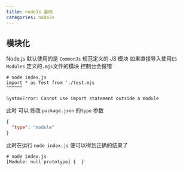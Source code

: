 ```yaml
---
title: nodeJs 基础
categories: nodeJs
---
```


## 模块化

Node.js 默认使用的是 `CommonJs` 规范定义的 JS 模块 如果直接导入使用`ES Modules` 定义的`.mjs`文件的模块 控制台会报错

```shell
# node index.js
import * as Test from './test.mjs
^^^^^^

SyntaxError: Cannot use import statement outside a module
```

此时 可以 修改 `package.json` 的`type` 参数

```json
{
  "type": "module"
}
```

此时在运行 `node index.js` 便可以得到正确的结果了

```shell
# node index.js
[Module: null prototype] {  }
```

